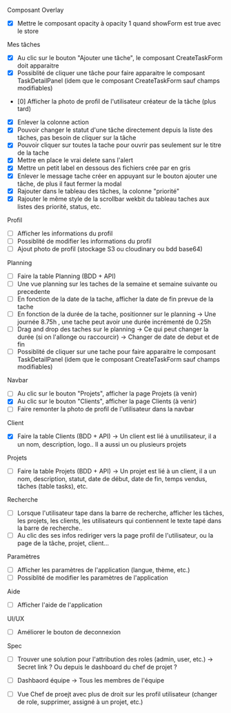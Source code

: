 Composant Overlay
- [x] Mettre le composant opacity à opacity 1 quand showForm est true avec le store

Mes tâches
- [x] Au clic sur le bouton "Ajouter une tâche", le composant CreateTaskForm doit apparaitre
- [x] Possiblité de cliquer une tâche pour faire apparaitre le composant TaskDetailPanel (idem que le composant CreateTaskForm sauf champs modifiables)
- [0] Afficher la photo de profil de l'utilisateur créateur de la tâche (plus tard)
- [x] Enlever la colonne action
- [x] Pouvoir changer le statut d'une tâche directement depuis la liste des tâches, pas besoin de cliquer sur la tâche
- [x] Pouvoir cliquer sur toutes la tache pour ouvrir pas seulement sur le titre de la tache
- [x] Mettre en place le vrai delete sans l'alert
- [x] Mettre un petit label en dessous des fichiers crée par en gris
- [x] Enlever le message tache créer en appuyant sur le bouton ajouter une tâche, de plus il faut fermer la modal
- [x] Rajouter dans le tableau des tâches, la colonne "priorité"
- [x] Rajouter le même style de la scrollbar wekbit du tableau taches aux listes des priorité, status, etc.

Profil 
- [ ] Afficher les informations du profil
- [ ] Possiblité de modifier les informations du profil
- [ ] Ajout photo de profil (stockage S3 ou cloudinary ou bdd base64)

Planning
- [ ] Faire la table Planning (BDD + API)
- [ ] Une vue planning sur les taches de la semaine et semaine suivante ou precedente
- [ ] En fonction de la date de la tache, afficher la date de fin prevue de la tache
- [ ] En fonction de la durée de la tache, positionner sur le planning -> Une journée 8.75h , une tache peut avoir une durée incrémenté de 0.25h
- [ ] Drag and drop des taches sur le planning -> Ce qui peut changer la durée (si on l'allonge ou raccourcir) -> Changer de date de debut et de fin
- [ ] Possiblité de cliquer sur une tache pour faire apparaitre le composant TaskDetailPanel (idem que le composant CreateTaskForm sauf champs modifiables)

Navbar 
- [ ] Au clic sur le bouton "Projets", afficher la page Projets (à venir)
- [X] Au clic sur le bouton "Clients", afficher la page Clients (à venir)
- [ ] Faire remonter la photo de profil de l'utilisateur dans la navbar

Client 
- [X] Faire la table Clients (BDD + API) -> Un client est lié à unutilisateur, il a un nom, description, logo.. Il a aussi un ou plusieurs projets

Projets
- [ ] Faire la table Projets (BDD + API) -> Un projet est lié à un client, il a un nom, description, statut, date de début, date de fin, temps vendus, tâches (table tasks), etc.

Recherche
- [ ] Lorsque l'utilisateur tape dans la barre de recherche, afficher les tâches, les projets, les clients, les utilisateurs qui contiennent le texte tapé dans la barre de recherche..
- [ ] Au clic des ses infos rediriger vers la page profil de l'utilisateur, ou la page de la tâche, projet, client...

Paramètres
- [ ] Afficher les paramètres de l'application (langue, thème, etc.)
- [ ] Possiblité de modifier les paramètres de l'application

Aide
- [ ] Afficher l'aide de l'application

UI/UX
- [ ] Améliorer le bouton de deconnexion

Spec 
- [ ] Trouver une solution pour l'attribution des roles (admin, user, etc.) -> Secret link ? Ou depuis le dashboard du chef de projet ?
- [ ] Dashbaord équipe -> Tous les membres de l'équipe
- [ ] Vue Chef de proejt avec plus de droit sur les profil utilisateur (changer de role, supprimer, assigné à un projet, etc.)




